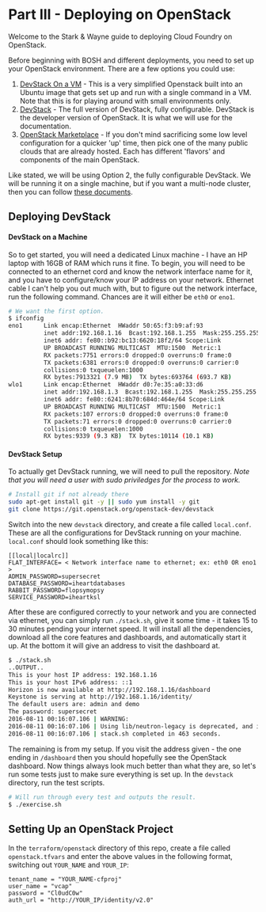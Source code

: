 # Part III - Deploying on OpenStack

Welcome to the Stark & Wayne guide to deploying Cloud Foundry on OpenStack.

Before beginning with BOSH and different deployments, you need to set up your OpenStack environment. There are a few options you could use:

1. [DevStack On a VM][1] - This is a very simplified Openstack built into an Ubuntu image that gets set up and run with a single command in a VM. Note that this is for playing around with small environments only. 
2. [DevStack][2] - The full version of DevStack, fully configurable. DevStack is the developer version of OpenStack. It is what we will use for the documentation.
3. [OpenStack Marketplace][3] - If you don't mind sacrificing some low level configuration for a quicker 'up' time, then pick one of the many public clouds that are already hosted. Each has different 'flavors' and components of the main OpenStack.

Like stated, we will be using Option 2, the fully configurable DevStack. We will be running it on a single machine, but if you want a multi-node cluster, then you can follow [these documents][4].

## Deploying DevStack

#### DevStack on a Machine
So to get started, you will need a dedicated Linux machine - I have an HP laptop with 16GB of RAM which runs it fine. To begin, you will need to be connected to an ethernet cord and know the network interface name for it, and you have to configure/know your IP address on your network. Ethernet cable I can't help you out much with, but to figure out the network interface, run the following command. Chances are it will either be `eth0` or `eno1`.

```bash
# We want the first option.
$ ifconfig
eno1      Link encap:Ethernet  HWaddr 50:65:f3:b9:af:93  
          inet addr:192.168.1.16  Bcast:192.168.1.255  Mask:255.255.255.0
          inet6 addr: fe80::b92:bc13:6620:18f2/64 Scope:Link
          UP BROADCAST RUNNING MULTICAST  MTU:1500  Metric:1
          RX packets:7751 errors:0 dropped:0 overruns:0 frame:0
          TX packets:6381 errors:0 dropped:0 overruns:0 carrier:0
          collisions:0 txqueuelen:1000 
          RX bytes:7913321 (7.9 MB)  TX bytes:693764 (693.7 KB)
wlo1      Link encap:Ethernet  HWaddr d0:7e:35:a0:33:d6  
          inet addr:192.168.1.3  Bcast:192.168.1.255  Mask:255.255.255.0
          inet6 addr: fe80::6241:8b70:684d:464e/64 Scope:Link
          UP BROADCAST RUNNING MULTICAST  MTU:1500  Metric:1
          RX packets:107 errors:0 dropped:0 overruns:0 frame:0
          TX packets:71 errors:0 dropped:0 overruns:0 carrier:0
          collisions:0 txqueuelen:1000 
          RX bytes:9339 (9.3 KB)  TX bytes:10114 (10.1 KB)
```


#### DevStack Setup
To actually get DevStack running, we will need to pull the repository. *Note that you will need a user with sudo priviledges for the process to work.*
```bash
# Install git if not already there
sudo apt-get install git -y || sudo yum install -y git
git clone https://git.openstack.org/openstack-dev/devstack
```

Switch into the new `devstack` directory, and create a file called `local.conf`. These are all the configurations for DevStack running on your machine. `local.conf` should look something like this:

```
[[local|localrc]]
FLAT_INTERFACE= < Network interface name to ethernet; ex: eth0 OR eno1 >
ADMIN_PASSWORD=supersecret
DATABASE_PASSWORD=iheartdatabases
RABBIT_PASSWORD=flopsymopsy
SERVICE_PASSWORD=iheartksl
```

After these are configured correctly to your network and you are connected via ethernet, you can simply run `./stack.sh`, give it some time - it takes 15 to 30 minutes pending your internet speed. It will install all the dependencies, download all the core features and dashboards, and automatically start it up. At the bottom it will give an address to visit the dashboard at.

```bash
$ ./stack.sh
..OUTPUT..
This is your host IP address: 192.168.1.16
This is your host IPv6 address: ::1
Horizon is now available at http://192.168.1.16/dashboard
Keystone is serving at http://192.168.1.16/identity/
The default users are: admin and demo
The password: supersecret
2016-08-11 00:16:07.106 | WARNING: 
2016-08-11 00:16:07.106 | Using lib/neutron-legacy is deprecated, and it will be removed in the future
2016-08-11 00:16:07.106 | stack.sh completed in 463 seconds.
```

The remaining is from my setup. If you visit the address given - the one ending in `/dashboard` then you should hopefully see the OpenStack dashboard. Now things always look much better than what they are, so let's run some tests just to make sure everything is set up. In the `devstack` directory, run the test scripts.


```bash
# Will run through every test and outputs the result.
$ ./exercise.sh
```

## Setting Up an OpenStack Project
In the `terraform/openstack` directory of this repo, create a file called `openstack.tfvars` and enter the above values in the following format, switching out `YOUR_NAME` and `YOUR_IP`:

```
tenant_name = "YOUR_NAME-cfproj"
user_name = "vcap"
password = "Cl0udC0w"
auth_url = "http://YOUR_IP/identity/v2.0"
```


[1]: https://github.com/makelinux/devstack-install-on-iso
[2]: http://docs.openstack.org/developer/devstack/
[3]: http://www.openstack.org/marketplace/
[4]: http://docs.openstack.org/developer/devstack/guides/multinode-lab.html
